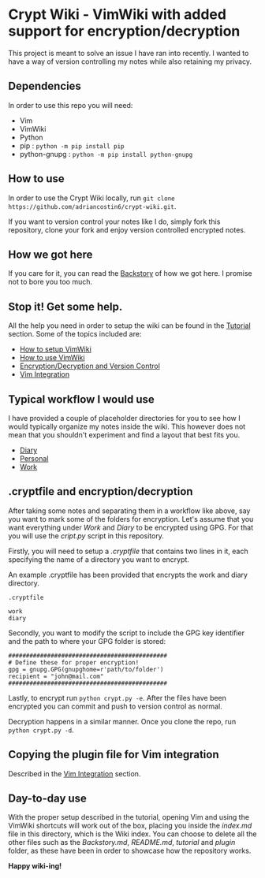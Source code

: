 # Crypt Wiki - VimWiki with added support for encryption/decryption

This project is meant to solve an issue I have ran into recently. I wanted to
have a way of version controlling my notes while also retaining my privacy.

## Dependencies

In order to use this repo you will need:

- Vim
- VimWiki
- Python
- pip : `python -m pip install pip`
- python-gnupg : `python -m pip install python-gnupg`

## How to use

In order to use the Crypt Wiki locally, run `git clone https://github.com/adriancostin6/crypt-wiki.git`.

If you want to version control your notes like I do, simply fork this repository, clone your fork and enjoy
version controlled encrypted notes.

## How we got here

If you care for it, you can read the [Backstory](Backstory.md) of how we got here.
I promise not to bore you too much.

## Stop it! Get some help.

All the help you need in order to setup the wiki can be found in the [Tutorial](tutorial/index.md)
section. Some of the topics included are:

- [How to setup VimWiki](tutorial/Setup.md)
- [How to use VimWiki](tutorial/Usage.md)
- [Encryption/Decryption and Version Control](tutorial/Storage.md)
- [Vim Integration](tutorial/VimIntegration.md)


## Typical workflow I would use

I have provided a couple of placeholder directories for you to see how I would
typically organize my notes inside the wiki. This however does not mean that you
shouldn't experiment and find a layout that best fits you.

- [Diary](diary/diary.md)
- [Personal](personal/index.md)
- [Work](work/index.md)


## .cryptfile and encryption/decryption

After taking some notes and separating them in a workflow like above, say you
want to mark some of the folders for encryption. Let's assume that you want
everything under *Work* and *Diary* to be encrypted using GPG. For that you will
use the *cript.py* script in this repository.

Firstly, you will need to setup a *.cryptfile* that contains two lines in it,
each specifying the name of a directory you want to encrypt.

An example .cryptfile has been provided that encrypts the work and diary directory.

```
.cryptfile

work
diary
```

Secondly, you want to modify the script to include the GPG key identifier and
the path to where your GPG folder is stored:

```
#############################################
# Define these for proper encryption!
gpg = gnupg.GPG(gnupghome=r'path/to/folder')
recipient = "john@mail.com"
#############################################
```

Lastly, to encrypt run `python crypt.py -e`. After the files have been encrypted
you can commit and push to version control as normal.

Decryption happens in a similar manner. Once you clone the repo, run
`python crypt.py -d`.

## Copying the plugin file for Vim integration

Described in the [Vim Integration](tutorial/VimIntegration.md) section.

## Day-to-day use

With the proper setup described in the tutorial, opening Vim and using the 
VimWiki shortcuts will work out of the box, placing you inside the *index.md*
file in this directory, which is the Wiki index. You can choose to delete all
the other files such as the *Backstory.md*, *README.md*, *tutorial* and *plugin* folder,
as these have been in order to showcase how the repository works.

**Happy wiki-ing!**
